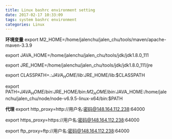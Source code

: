 ```yaml
---
title: Linux bashrc environment setting
date: 2017-02-17 10:33:09
tags: system bashrc environment
categories: Linux
---
```

**环境变量**
export M2_HOME=/home/jalenchu/jalen_chu/tools/maven/apache-maven-3.3.9

export JAVA_HOME=/home/jalenchu/jalen_chu/tools/jdk/jdk1.8.0_111
<!--more-->
export JRE_HOME=/home/jalenchu/jalen_chu/tools/jdk/jdk1.8.0_111/jre

export CLASSPATH=.:$JAVA_HOME/lib:$JRE_HOME/lib:$CLASSPATH

export PATH=$JAVA_HOME/bin:$JRE_HOME/bin:$M2_HOME/bin:$JAVA_HOME:/home/jalenchu/jalen_chu/node/node-v6.9.5-linux-x64/bin:$PATH

**代理**
export http_proxy=http://用户名:密码@148.164.112.238:64000

export https_proxy=https://用户名:密码@148.164.112.238:64000

export ftp_proxy=ftp://用户名:密码@148.164.112.238:64000
